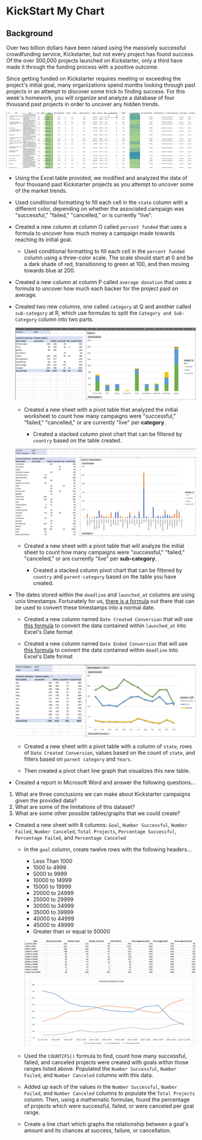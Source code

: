 # KickStart My Chart

## Background

Over two billion dollars have been raised using the massively successful crowdfunding service, Kickstarter, but not every project has found success. Of the over 300,000 projects launched on Kickstarter, only a third have made it through the funding process with a positive outcome.

Since getting funded on Kickstarter requires meeting or exceeding the project's initial goal, many organizations spend months looking through past projects in an attempt to discover some trick to finding success. For this week's homework, you will organize and analyze a database of four thousand past projects in order to uncover any hidden trends.

![Kickstarter Table](Images/FullTable.PNG)

* Using the Excel table provided, we modified and analyzed the data of four thousand past Kickstarter projects as you attempt to uncover some of the market trends.

* Used conditional formatting to fill each cell in the `state` column with a different color, depending on whether the associated campaign was "successful," "failed," "cancelled," or is currently "live".

* Created a new column at column O called `percent funded` that uses a formula to uncover how much money a campaign made towards reaching its initial goal.

  * Used conditional formatting to fill each cell in the `percent funded` column using a three-color scale. The scale should start at 0 and be a dark shade of red, transitioning to green at 100, and then moving towards blue at 200.

* Created a new column at column P called `average donation` that uses a formula to uncover how much each backer for the project paid on average.

* Created two new columns, one called `category` at Q and another called `sub-category` at R, which use formulas to split the `Category and Sub-Category` column into two parts.

  ![Category Stats](Images/CategoryStats.PNG)

  * Created a new sheet with a pivot table that analyzed the initial worksheet to count how many campaigns were "successful," "failed," "cancelled," or are currently "live" per **category**.

    * Created a stacked column pivot chart that can be filtered by `country` based on the table created.

  ![Subcategory Stats](Images/SubcategoryStats.PNG)

  * Created a new sheet with a pivot table that will analyze the initial sheet to count how many campaigns were "successful," "failed," "cancelled," or are currently "live" per **sub-category**.

    * Created a stacked column pivot chart that can be filtered by `country` and `parent-category` based on the table you have created.

* The dates stored within the `deadline` and `launched_at` columns are using unix timestamps. Fortunately for us, [there is a formula](http://spreadsheetpage.com/index.php/tip/converting_unix_timestamps/) out there that can be used to convert these timestamps into a normal date.

  * Created a new column named `Date Created Conversion` that will use [this formula](http://spreadsheetpage.com/index.php/tip/converting_unix_timestamps/) to convert the data contained within `launched_at` into Excel's Date format

  * Created a new column named `Date Ended Conversion` that will use [this formula](http://spreadsheetpage.com/index.php/tip/converting_unix_timestamps/) to convert the data contained within `deadline` into Excel's Date format

  ![Outcomes Based on Launch Date](Images/LaunchDateOutcomes.PNG)

  * Created a new sheet with a pivot table with a column of `state`, rows of `Date Created Conversion`, values based on the count of `state`, and filters based on `parent category` and `Years`.

  * Then created a pivot chart line graph that visualizes this new table.

* Created a report in Microsoft Word and answer the following questions...

1. What are three conclusions we can make about Kickstarter campaigns given the provided data?
2. What are some of the limitations of this dataset?
3. What are some other possible tables/graphs that we could create?


* Created a new sheet with 8 columns: `Goal`, `Number Successful`, `Number Failed`, `Number Canceled`, `Total Projects`, `Percentage Successful`, `Percentage Failed`, and `Percentage Canceled`

  * In the `goal` column, create twelve rows with the following headers...

    * Less Than 1000
    * 1000 to 4999
    * 5000 to 9999
    * 10000 to 14999
    * 15000 to 19999
    * 20000 to 24999
    * 25000 to 29999
    * 30000 to 34999
    * 35000 to 39999
    * 40000 to 44999
    * 45000 to 49999
    * Greater than or equal to 50000

    ![Goal Outcomes](Images/GoalOutcomes.PNG)

  * Used the `COUNTIFS()` formula to find, count how many successful, failed, and canceled projects were created with goals within those ranges listed above. Populated the `Number Successful`, `Number Failed`, and `Number Canceled` columns with this data.

  * Added up each of the values in the `Number Successful`, `Number Failed`, and `Number Canceled` columns to populate the `Total Projects` column. Then, using a mathematic formulae, found the percentage of projects which were successful, failed, or were canceled per goal range.

  * Create a line chart which graphs the relationship between a goal's amount and its chances at success, failure, or cancellation.
